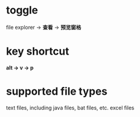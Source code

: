 # toggle
file explorer -> **查看** -> **预览窗格**
# key shortcut
**alt -> v -> p**
# supported file types
text files, including java files, bat files, etc.
excel files
